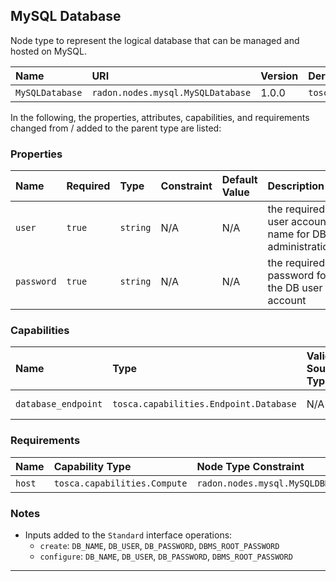 ## MySQL Database

Node type to represent the logical database that can be managed and hosted on MySQL.

| Name | URI | Version | Derived From |
|:---- |:--- |:------- |:------------ |
| `MySQLDatabase` | `radon.nodes.mysql.MySQLDatabase` | 1.0.0 | `tosca.nodes.Database` |

In the following, the properties, attributes, capabilities, and requirements changed from / added to the parent type are listed:

### Properties

| Name | Required | Type | Constraint | Default Value | Description |
|:---- |:-------- |:---- |:---------- |:------------- |:----------- |  
| `user` | `true` | `string` | N/A | N/A | the required user account name for DB administration |
| `password` | `true` | `string` | N/A | N/A | the required password for the DB user account |

### Capabilities

| Name | Type | Valid Source Types | Occurrences |
|:---- |:---- |:------------------ |:----------- |
| `database_endpoint` | `tosca.capabilities.Endpoint.Database` | N/A | [0, UNBOUNDED] |

### Requirements

| Name | Capability Type | Node Type Constraint | Relationship Type | Occurrences |
|:---- |:--------------- |:-------------------- |:----------------- |:------------|
| `host` | `tosca.capabilities.Compute` | `radon.nodes.mysql.MySQLDBMS` | `tosca.relationships.HostedOn` | [1,1] |

### Notes

* Inputs added to the `Standard` interface operations:
    * `create`: `DB_NAME`, `DB_USER`, `DB_PASSWORD`, `DBMS_ROOT_PASSWORD`
    * `configure`: `DB_NAME`, `DB_USER`, `DB_PASSWORD`, `DBMS_ROOT_PASSWORD`

---